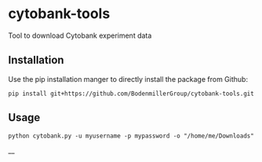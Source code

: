 # cytobank-tools
Tool to download Cytobank experiment data

## Installation

Use the pip installation manger to directly install the package from Github:

```
pip install git+https://github.com/BodenmillerGroup/cytobank-tools.git
```

## Usage

```
python cytobank.py -u myusername -p mypassword -o "/home/me/Downloads"
```
__
